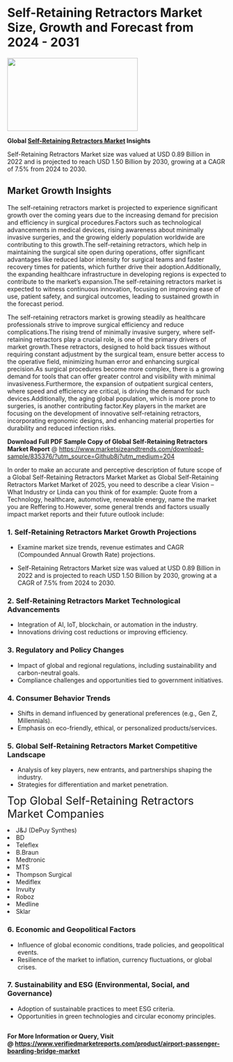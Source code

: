 <H1>Self-Retaining Retractors Market Size, Growth and Forecast from 2024 - 2031</H1><img class="aligncenter size-medium wp-image-584254" src="https://thirdeyenews.in/wp-content/uploads/2024/09/Global-Market-Research-300x168.jpeg" alt="" width="300" height="168" /><p><strong>Global&nbsp;<a href="https://www.marketsizeandtrends.com/download-sample/835376/?utm_source=Github8j?utm_medium=204">Self-Retaining Retractors Market</a> Insights</strong></p><p>Self-Retaining Retractors Market size was valued at USD 0.89 Billion in 2022 and is projected to reach USD 1.50 Billion by 2030, growing at a CAGR of 7.5% from 2024 to 2030.</p><p><h2>Market Growth Insights</h2> <p>The self-retaining retractors market is projected to experience significant growth over the coming years due to the increasing demand for precision and efficiency in surgical procedures.Factors such as technological advancements in medical devices, rising awareness about minimally invasive surgeries, and the growing elderly population worldwide are contributing to this growth.The self-retaining retractors, which help in maintaining the surgical site open during operations, offer significant advantages like reduced labor intensity for surgical teams and faster recovery times for patients, which further drive their adoption.Additionally, the expanding healthcare infrastructure in developing regions is expected to contribute to the market’s expansion.The self-retaining retractors market is expected to witness continuous innovation, focusing on improving ease of use, patient safety, and surgical outcomes, leading to sustained growth in the forecast period. </p> <p>The self-retaining retractors market is growing steadily as healthcare professionals strive to improve surgical efficiency and reduce complications.The rising trend of minimally invasive surgery, where self-retaining retractors play a crucial role, is one of the primary drivers of market growth.These retractors, designed to hold back tissues without requiring constant adjustment by the surgical team, ensure better access to the operative field, minimizing human error and enhancing surgical precision.As surgical procedures become more complex, there is a growing demand for tools that can offer greater control and visibility with minimal invasiveness.Furthermore, the expansion of outpatient surgical centers, where speed and efficiency are critical, is driving the demand for such devices.Additionally, the aging global population, which is more prone to surgeries, is another contributing factor.Key players in the market are focusing on the development of innovative self-retaining retractors, incorporating ergonomic designs, and enhancing material properties for durability and reduced infection risks.</p><p><span class=""><strong>Download Full PDF Sample Copy of Global Self-Retaining Retractors Market Report</strong> @ <a href="https://www.marketsizeandtrends.com/download-sample/835376/?utm_source=Github8j?utm_medium=204" target="_blank">https://www.marketsizeandtrends.com/download-sample/835376/?utm_source=Github8j?utm_medium=204</a></span></p><p>In order to make an accurate and perceptive description of future scope of a Global&nbsp;Self-Retaining Retractors Market Market as Global&nbsp;Self-Retaining Retractors Market Market of 2025, you need to describe a clear Vision &ndash; What Industry or Linda can you think of for example: Quote from a Technology, healthcare, automotive, renewable energy, name the market you are Reffering to.However, some general trends and factors usually impact market reports and their future outlook include:</p><h3>1.&nbsp;<strong>Self-Retaining Retractors Market Growth Projections</strong></h3><ul><li>Examine market size trends, revenue estimates and CAGR (Compounded Annual Growth Rate) projections.</li><li><p>Self-Retaining Retractors Market size was valued at USD 0.89 Billion in 2022 and is projected to reach USD 1.50 Billion by 2030, growing at a CAGR of 7.5% from 2024 to 2030.</p></li></ul><h3>2.&nbsp;<strong>Self-Retaining Retractors Market Technological Advancements</strong></h3><ul><li>Integration of AI, IoT, blockchain, or automation in the industry.</li><li>Innovations driving cost reductions or improving efficiency.</li></ul><h3>3.&nbsp;<strong>Regulatory and Policy Changes</strong></h3><ul><li>Impact of global and regional regulations, including sustainability and carbon-neutral goals.</li><li>Compliance challenges and opportunities tied to government initiatives.</li></ul><h3>4.&nbsp;<strong>Consumer Behavior Trends</strong></h3><ul><li>Shifts in demand influenced by generational preferences (e.g., Gen Z, Millennials).</li><li>Emphasis on eco-friendly, ethical, or personalized products/services.</li></ul><h3>5.&nbsp;<strong>Global Self-Retaining Retractors Market Competitive Landscape</strong></h3><ul><li>Analysis of key players, new entrants, and partnerships shaping the industry.</li><li>Strategies for differentiation and market penetration.</li></ul><p data-pm-slice="1 1 []"><span style="color: inherit; font-family: inherit; font-size: 25px;">Top Global Self-Retaining Retractors Market Companies</span></p><div class="" data-test-id=""><p><li>J&J (DePuy Synthes)</li><li> BD</li><li> Teleflex</li><li> B.Braun</li><li> Medtronic</li><li> MTS</li><li> Thompson Surgical</li><li> Mediflex</li><li> Invuity</li><li> Roboz</li><li> Medline</li><li> Sklar</li></p></div><h3>6.&nbsp;<strong>Economic and Geopolitical Factors</strong></h3><ul><li>Influence of global economic conditions, trade policies, and geopolitical events.</li><li>Resilience of the market to inflation, currency fluctuations, or global crises.</li></ul><h3>7.&nbsp;<strong>Sustainability and ESG (Environmental, Social, and Governance)</strong></h3><ul><li>Adoption of sustainable practices to meet ESG criteria.</li><li>Opportunities in green technologies and circular economy principles.</li></ul><h2><strong style="font-size: 14px;">For More Information or Query, Visit @&nbsp;</strong><a style="background-color: #ffffff; font-size: 14px;" href="https://www.marketsizeandtrends.com/report/self-retaining-retractors-market/" target="_blank">https://www.verifiedmarketreports.com/product/airport-passenger-boarding-bridge-market</a></h2>